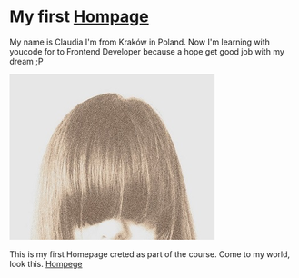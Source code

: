 # My first [Hompage](https://claudiastr.github.io/Homepage/index4.html)
My name is Claudia I'm from Kraków in Poland. 
Now I'm learning with youcode for to Frontend Developer because a hope get good job with my dream ;P

![Claudia](https://github.com/ClaudiaStr/Homepage/blob/main/images/Claudia.jpg?raw=true)

This is my first Homepage creted as part of the course. Come to my world, look this. [Hompege](https://claudiastr.github.io/Homepage/index4.html)

